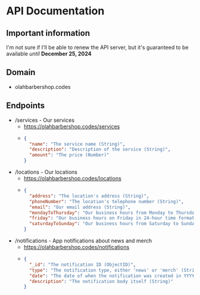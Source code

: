 # API Documentation

## Important information
I'm not sure if I'll be able to renew the API server, but it's guaranteed to be available *until* **December 25, 2024**

## Domain
- olahbarbershop.codes

## Endpoints
- /services - Our services
  - https://olahbarbershop.codes/services
  - ```json
    {
      "name": "The service name (String)",
      "description": "Description of the service (String)",
      "amount": "The price (Number)"
    }
    ```
- /locations - Our locations
  - https://olahbarbershop.codes/locations
  - ```json
    {
      "address": "The location's address (String)",
      "phoneNumber": "The location's telephone number (String)",
      "email": "Our email address (String)",
      "mondayToThursday": "Our business hours from Monday to Thursday in 24-hour time format (String)",
      "friday": "Our business hours on Friday in 24-hour time format (String)",
      "saturdayToSunday": "Our business hours from Saturday to Sunday in 24-hour time format (String)"
    }
    ```
- /notifications - App notifications about news and merch
  - https://olahbarbershop.codes/notifications
  - ```json
    {
      "_id": "The notification ID (ObjectID)",
      "type": "The notification type, either 'news' or 'merch' (String)",
      "date": "The date of when the notification was created in YYYY-MM-DD format (String)",
      "description": "The notification body itself (String)"
    }
    ```
